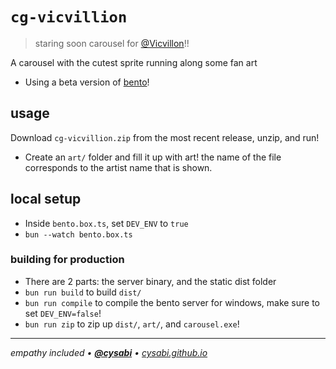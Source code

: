 # `cg-vicvillion`
> staring soon carousel for [@Vicvillon](https://www.youtube.com/@Vicvillon)!!

A carousel with the cutest sprite running along some fan art
- Using a beta version of [bento](https://github.com/cysabi/bento)!

## usage
Download `cg-vicvillion.zip` from the most recent release, unzip, and run!
- Create an `art/` folder and fill it up with art! the name of the file corresponds to the artist name that is shown.

## local setup
- Inside `bento.box.ts`, set `DEV_ENV` to `true`
- `bun --watch bento.box.ts`

### building for production
- There are 2 parts: the server binary, and the static dist folder
- `bun run build` to build `dist/`
- `bun run compile` to compile the bento server for windows, make sure to set `DEV_ENV=false`!
- `bun run zip` to zip up `dist/`, `art/`, and `carousel.exe`!

---

*empathy included • [**@cysabi**](https://github.com/cysabi) • [cysabi.github.io](https://cysabi.github.io)*
